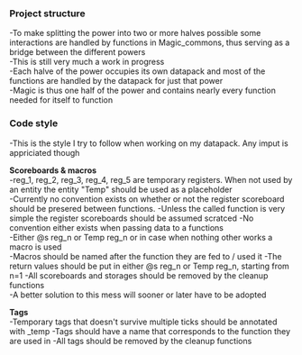 ### Project structure  
-To make splitting the power into two or more halves possible some interactions are handled by functions in Magic_commons, thus serving as a bridge between the different powers  
-This is still very much a work in progress  
-Each halve of the power occupies its own datapack and most of the functions are handled by the datapack for just that power  
-Magic is thus one half of the power and contains nearly every function needed for itself to function  
  
  
### Code style
-This is the style I try to follow when working on my datapack. Any imput is appriciated though  
  
**Scoreboards & macros**  
-reg_1, reg_2, reg_3, reg_4, reg_5 are temporary registers. When not used by an entity the entity "Temp" should be used as a placeholder  
-Currently no convention exists on whether or not the register scoreboard should be presered between functions. 
-Unless the called function is very simple the register scoreboards should be assumed scratced 
-No convention either exists when passing data to a functions  
-Either @s reg_n or Temp reg_n or in case when nothing other works a macro is used  
-Macros should be named after the function they are fed to / used it
-The return values should be put in either @s reg_n or Temp reg_n, starting from n=1
-All scoreboards and storages should be removed by the cleanup functions  
-A better solution to this mess will sooner or later have to be adopted  
  
**Tags**  
-Temporary tags that doesn't survive multiple ticks should be annotated with _temp
-Tags should have a name that corresponds to the function they are used in
-All tags should be removed by the cleanup functions  
